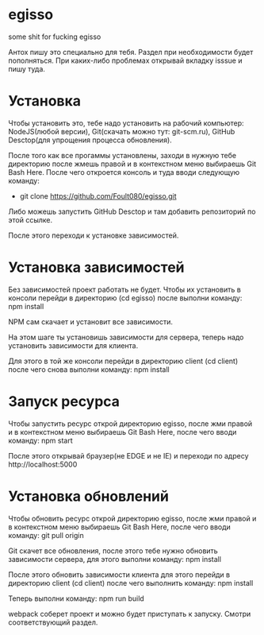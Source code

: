 # egisso
some shit for fucking egisso

Антох пишу это специально для тебя. Раздел при необходимости будет пополняться. При каких-либо проблемах открывай вкладку isssue и пишу туда.

# Установка
Чтобы установить это, тебе надо установить на рабочий компьютер: NodeJS(любой версии), Git(скачать можно тут: git-scm.ru), GitHub Desctop(для упрощения процесса обновления).

После того как все прогаммы установлены, заходи в нужную тебе директорию после жмешь правой и в контекстном меню выбираешь Git Bash Here. 
После чего откроется консоль и туда вводи следующую команду:

  * git clone https://github.com/Foult080/egisso.git

Либо можешь запустить GitHub Desctop и там добавить репозиторий по этой ссылке. 

После этого переходи к установке зависимостей.

# Установка зависимостей
Без зависимостей проект работать не будет. Чтобы их установить в консоли перейди в директорию (сd egisso) после выполни команду: npm install

NPM сам скачает и установит все зависимости.

На этом шаге ты установишь зависимости для сервера, теперь надо установить зависимости для клиента. 

Для этого в той же консоли перейди в директорию client (сd client) после чего снова выполни команду: npm install

# Запуск ресурса
Чтобы запустить ресурс открой директорию egisso, после  жми правой и в контекстном меню выбираешь Git Bash Here, после чего вводи команду: npm start

После этого открывай браузер(не EDGE и не IE) и переходи по адресу http://localhost:5000

# Установка обновлений
Чтобы обновить ресурс открой директорию egisso, после  жми правой и в контекстном меню выбираешь Git Bash Here, после чего вводи команду: git pull origin

Git скачет все обновления, после этого тебе нужно обновить зависимости сервера, для этого выполни команду: npm install

После этого обновить зависимости клиента для этого перейди в директорию client (сd client) после чего выполнить команду: npm install

Теперь выполни команду: npm run build

webpack соберет проект и можно будет приступать к запуску. Смотри соответствующий раздел.
 
